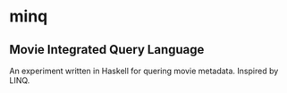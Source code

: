 # minq

## Movie Integrated Query Language

An experiment written in Haskell for quering movie metadata. Inspired by LINQ.
